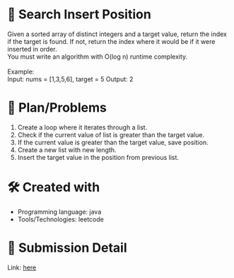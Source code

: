 
# 💼 Search Insert Position<a name="about-project"></a>
Given a sorted array of distinct integers and a target value, return the index if the target is found. If not, return the index where it would be if it were inserted in order.
<br>
You must write an algorithm with O(log n) runtime complexity.
<br><br>
Example:
<br>
Input: nums = [1,3,5,6], target = 5
Output: 2

# 📜 Plan/Problems
1. Create a loop where it iterates through a list.
2. Check if the current value of list is greater than the target value.
3. If the current value is greater than the target value, save position.
4. Create a new list with new length.
5. Insert the target value in the position from previous list.

# 🛠 Created with
- Programming language: java
- Tools/Technologies: leetcode

# 💎 Submission Detail
Link: [here](https://leetcode.com/submissions/detail/1073824836/)
